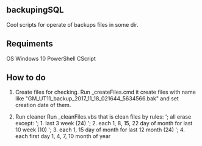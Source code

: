 backupingSQL
-------------------------------------------------------

Cool scripts for operate of backups files in some dir.

Requiments
---
OS Windows 10
PowerShell
CScript


How to do
---
1. Create files for checking.
Run _createFiles.cmd it create files with name like "GM_UT11_backup_2017_11_18_021644_5634566.bak" and set creation date of them.

2. Run cleaner
Run _cleanFiles.vbs that is clean files by rules:
'; all erase except:
'; 1. last 3 week (24)
'; 2. each 1, 8, 15, 22 day of month for last 10 week (10)
'; 3. each 1, 15 day of month for last 12 month (24)
'; 4. each first day 1, 4, 7, 10 month of year 
